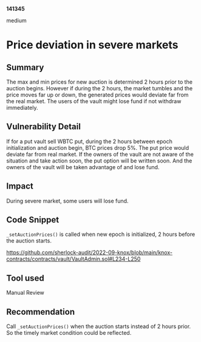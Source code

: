 __141345__

medium

# Price deviation in severe markets

## Summary

The max and min prices for new auction is determined 2 hours prior to the auction begins. However if during the 2 hours, the market tumbles and the price moves far up or down, the generated prices would deviate far from the real market. The users of the vault might lose fund if not withdraw immediately.


## Vulnerability Detail

If for a put vault sell WBTC put, during the 2 hours between epoch initialization and auction begin, BTC prices drop 5%. The put price would deviate far from real market. If the owners of the vault are not aware of the situation and take action soon, the put option will be written soon. And the owners of the vault will be taken advantage of and lose fund.

## Impact

During severe market, some users will lose fund.


## Code Snippet

`_setAuctionPrices()` is called when new epoch is initialized, 2 hours before the auction starts.

https://github.com/sherlock-audit/2022-09-knox/blob/main/knox-contracts/contracts/vault/VaultAdmin.sol#L234-L250


## Tool used

Manual Review


## Recommendation

Call `_setAuctionPrices()` when the auction starts instead of 2 hours prior. So the timely market condition could be reflected.

